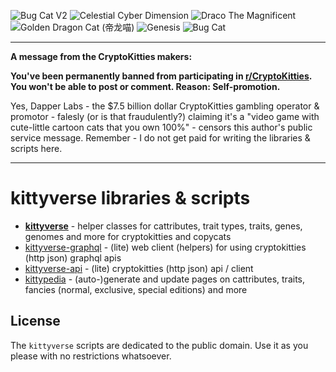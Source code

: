 ![Bug Cat V2](https://cryptocopycats.github.io/media/kitties/100x100/fancy-bugcatv2.png "Bug Cat V2")
![Celestial Cyber Dimension](https://cryptocopycats.github.io/media/kitties/100x100/fancy-celestialcyberdimension.png "Celestial Cyber Dimension")
![Draco The Magnificent](https://cryptocopycats.github.io/media/kitties/100x100/fancy-dracothemagnificent.png "Draco The Magnificent")
![Golden Dragon Cat (帝龙喵)](https://cryptocopycats.github.io/media/kitties/100x100/fancy-goldendragoncat.png "Golden Dragon Cat (帝龙喵)")
![Genesis](https://cryptocopycats.github.io/media/kitties/100x100/fancy-genesis.png "Genesis")
![Bug Cat](https://cryptocopycats.github.io/media/kitties/100x100/fancy-bugcat.png "Bug Cat")


---

**A message from the CryptoKitties makers:**

**You've been permanently banned from participating in [r/CryptoKitties](https://old.reddit.com/r/CryptoKitties/). You won't be able to post or comment. Reason: Self-promotion.**

Yes, Dapper Labs - the $7.5 billion dollar CryptoKitties gambling operator & promotor - falesly (or is that fraudulently?) 
claiming it's a "video game with cute-little cartoon cats that you own 100%" - 
censors this author's public service message. Remember - I do not get paid for writing the libraries & scripts here.

---


# kittyverse libraries & scripts

- [**kittyverse**](kittyverse) - helper classes for cattributes, trait types, traits, genes, genomes and more for cryptokitties and copycats
- [kittyverse-graphql](kittyverse-graphql) - (lite) web client (helpers) for using cryptokitties (http json) graphql apis
- [kittyverse-api](kittyverse-api) - (lite) cryptokitties (http json) api / client
- [kittypedia](kittypedia) - (auto-)generate and update pages on cattributes, traits, fancies (normal, exclusive, special editions) and more




## License

The `kittyverse` scripts are dedicated to the public domain.
Use it as you please with no restrictions whatsoever.

